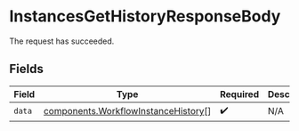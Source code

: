 # InstancesGetHistoryResponseBody

The request has succeeded.


## Fields

| Field                                                                                      | Type                                                                                       | Required                                                                                   | Description                                                                                |
| ------------------------------------------------------------------------------------------ | ------------------------------------------------------------------------------------------ | ------------------------------------------------------------------------------------------ | ------------------------------------------------------------------------------------------ |
| `data`                                                                                     | [components.WorkflowInstanceHistory](../../models/components/workflowinstancehistory.md)[] | :heavy_check_mark:                                                                         | N/A                                                                                        |